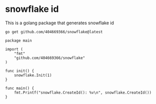 # snowflake id
This is a golang package that generates snowflake id
```
go get github.com/404669366/snowflake@latest
```
```golang
package main

import (
	"fmt"
	"github.com/404669366/snowflake"
)

func init() {
	snowflake.Init(1)
}

func main() {
	fmt.Printf("snowflake.CreateId(): %v\n", snowflake.CreateId())
}

```
